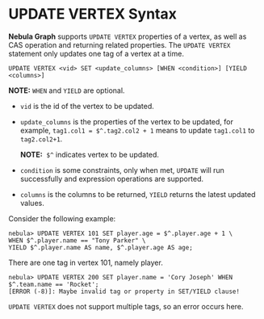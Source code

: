 # UPDATE VERTEX Syntax

**Nebula Graph** supports `UPDATE VERTEX` properties of a vertex, as well as CAS operation and returning related properties. The `UPDATE VERTEX` statement only updates one tag of a vertex at a time.

```ngql
UPDATE VERTEX <vid> SET <update_columns> [WHEN <condition>] [YIELD <columns>]
```

**NOTE:** `WHEN` and `YIELD` are optional.

- `vid` is the id of the vertex to be updated.
- `update_columns` is the properties of the vertex to be updated, for example, `tag1.col1 = $^.tag2.col2 + 1` means to update `tag1.col1` to `tag2.col2+1`.

    **NOTE:**  `$^` indicates vertex to be updated.

- `condition` is some constraints, only when met, `UPDATE` will run successfully and expression operations are supported.
- `columns` is the columns to be returned, `YIELD` returns the latest updated values.

Consider the following example:

```ngql
nebula> UPDATE VERTEX 101 SET player.age = $^.player.age + 1 \
WHEN $^.player.name == "Tony Parker" \
YIELD $^.player.name AS name, $^.player.age AS age;
```

There are one tag in vertex 101, namely player.

```ngql
nebula> UPDATE VERTEX 200 SET player.name = 'Cory Joseph' WHEN $^.team.name == 'Rocket';
[ERROR (-8)]: Maybe invalid tag or property in SET/YIELD clause!
```

`UPDATE VERTEX` does not support multiple tags, so an error occurs here.
